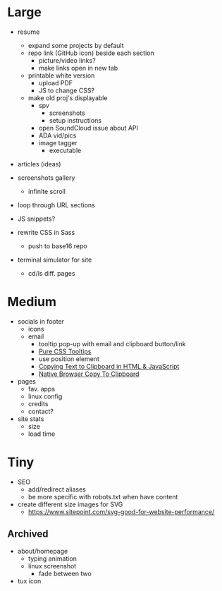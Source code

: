 # Large
- resume
  - expand some projects by default
  - repo link (GitHub icon) beside each section
    - picture/video links?
    - make links open in new tab
  - printable white version
    - upload PDF
    - JS to change CSS?
  - make old proj's displayable
    - spv
      - screenshots
      - setup instructions
    - open SoundCloud issue about API
    - ADA vid/pics
    - image tagger
      - executable
- articles (ideas)
- screenshots gallery
  - infinite scroll

- loop through URL sections
- JS snippets?
- rewrite CSS in Sass
  - push to base16 repo
- terminal simulator for site
  - cd/ls diff. pages

# Medium
- socials in footer
  - icons
  - email
    - tooltip pop-up with email and clipboard button/link
    - [Pure CSS Tooltips](https://www.youtube.com/watch?v=hAeQ8CqrGDY)
    - use position element
    - [Copying Text to Clipboard in HTML & JavaScript](https://www.youtube.com/watch?v=NHg6jQajaMs)
    - [Native Browser Copy To Clipboard](https://css-tricks.com/native-browser-copy-clipboard/)
- pages
  - fav. apps
  - linux config 
  - credits
  - contact?
- site stats
  - size
  - load time

# Tiny
- SEO
  - add/redirect aliases
  - be more specific with robots.txt when have content
- create different size images for SVG
  - https://www.sitepoint.com/svg-good-for-website-performance/ 

## Archived
- about/homepage
  - typing animation
  - linux screenshot
    - fade between two
- tux icon
